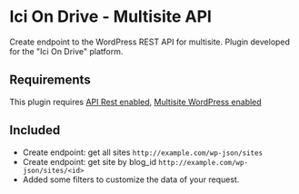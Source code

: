 # Ici On Drive - Multisite API

Create endpoint to the WordPress REST API for multisite. Plugin developed for the "Ici On Drive" platform.

## Requirements

This plugin requires [API Rest enabled](https://developer.wordpress.org/rest-api/), [Multisite WordPress enabled](https://codex.wordpress.org/fr:Cr%C3%A9er_un_r%C3%A9seau)

## Included

-   Create endpoint: get all sites `http://example.com/wp-json/sites`
-   Create endpoint: get site by blog_id `http://example.com/wp-json/sites/<id>`
-   Added some filters to customize the data of your request.
